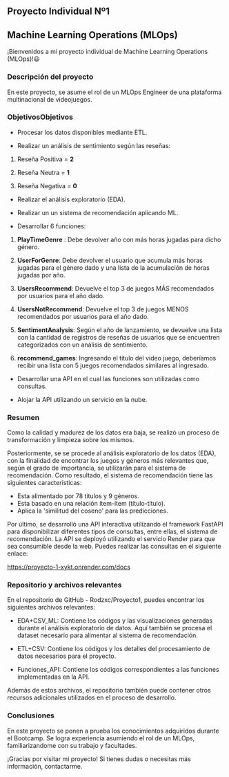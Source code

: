## Proyecto Individual Nº1
## Machine Learning Operations (MLOps)

¡Bienvenidos a mi proyecto individual de Machine Learning Operations (MLOps)!:smiley:

### Descripción del proyecto

En este proyecto, se asume el rol de un MLOps Engineer de una plataforma multinacional de videojuegos.

### ObjetivosObjetivos

- Procesar los datos disponibles mediante ETL.

- Realizar un análisis de sentimiento según las reseñas:

 1. Reseña Positiva = **2**

 2. Reseña Neutra = **1**

 3. Reseña Negativa = **0**

- Realizar el análisis exploratorio (EDA).

- Realizar un  un sistema de recomendación aplicando ML.

- Desarrollar 6 funciones:

 1. **PlayTimeGenre** : Debe devolver año con más horas jugadas para dicho género.

 2. **UserForGenre**: Debe devolver el usuario que acumula más horas jugadas para el género dado y una lista de la acumulación de horas jugadas por año.

 3. **UsersRecommend**: Devuelve el top 3 de juegos MÁS recomendados por usuarios para el año dado.

 4. **UsersNotRecommend**: Devuelve el top 3 de juegos MENOS recomendados por usuarios para el año dado.

 5. **SentimentAnalysis**: Según el año de lanzamiento, se devuelve una lista con la cantidad de registros de reseñas de usuarios que se encuentren categorizados con un análisis de sentimiento.

 6. **recommend_games**: Ingresando el título del video juego, deberíamos recibir una lista con 5 juegos recomendados similares al ingresado.

- Desarrollar una API  en el cual las funciones son utilizadas como consultas.

- Alojar la API utilizando un servicio en la nube.

### Resumen

Como la calidad y madurez de los datos era baja, se realizó un proceso de transformación y limpieza sobre los mismos.

Posteriormente, se se procede al análisis exploratorio de los datos (EDA), con la finalidad de encontrar los juegos y géneros más relevantes que, según el grado de importancia, se utilizarán para el sistema de recomendación.
Como resultado, el sistema de recomendación tiene las siguientes características:

- Esta alimentado por 78 títulos y 9 géneros.
- Esta basado en una relación ítem-ítem (título-título).
- Aplica la 'similitud del coseno' para las predicciones.

Por último, se desarrolló una API interactiva utilizando el framework FastAPI para disponibilizar  diferentes tipos de consultas, entre ellas, el sistema de recomendación. 
La API se deployó utilizando el servicio Render para que sea consumible desde la web. 
Puedes realizar las consultas en el siguiente enlace:

https://proyecto-1-xykt.onrender.com/docs

### Repositorio y archivos relevantes

En el repositorio de GitHub - Rodzxc/Proyecto1, puedes encontrar los siguientes archivos relevantes:

- EDA+CSV_ML: Contiene los códigos y las visualizaciones generadas durante el análisis exploratorio de datos. Aquí también se procesa el dataset necesario para alimentar al sistema de recomendación.

- ETL+CSV: Contiene los códigos y los detalles del procesamiento de datos necesarios para el proyecto.

- Funciones_API: Contiene los códigos correspondientes a las funciones implementadas en la API.

Además de estos archivos, el repositorio también puede contener otros recursos  adicionales utilizados en el proceso de desarrollo.

### Conclusiones

En este proyecto se ponen a prueba los conocimientos adquiridos durante el Bootcamp.
Se logra experiencia asumiendo el rol de un MLOps, familiarizandome con su trabajo y facultades.

¡Gracias por visitar mi proyecto! 
Si tienes dudas o necesitas más información, contactarme.
